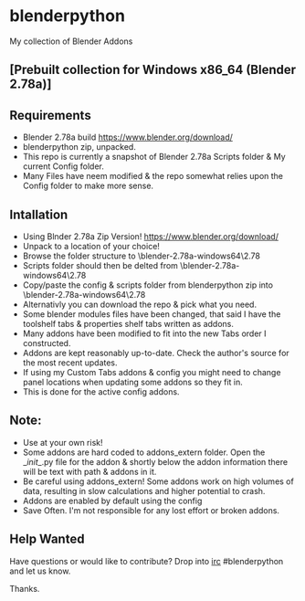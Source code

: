 blenderpython
=============

My collection of Blender Addons

[Prebuilt collection for Windows x86_64 (Blender 2.78a)]
--

Requirements
--
* Blender 2.78a build https://www.blender.org/download/
* blenderpython zip, unpacked.
* This repo is currently a snapshot of Blender 2.78a Scripts folder & My current Config folder.
* Many Files have neem modified & the repo somewhat relies upon the Config folder to make more sense.

Intallation
--
* Using Blnder 2.78a Zip Version! https://www.blender.org/download/
* Unpack to a location of your choice!
* Browse the folder structure to \blender-2.78a-windows64\2.78
* Scripts folder should then be delted from \blender-2.78a-windows64\2.78
* Copy/paste the config & scripts folder from blenderpython zip into \blender-2.78a-windows64\2.78
* Alternativly you can download the repo & pick what you need.
* Some blender modules files have been changed, that said I have the toolshelf tabs & properties shelf tabs written as addons.
* Many addons have been modified to fit into the new Tabs order I constructed.
* Addons are kept reasonably up-to-date. Check the author's source for the most recent updates.
* If using my Custom Tabs addons  & config you might need to change panel locations when updating some addons so they fit in.
* This is done for the active config addons.

Note:
--
* Use at your own risk!
* Some addons are hard coded to addons_extern folder. Open the \__init__.py file for the addon & shortly below the addon information there will be text with path & addons in it.
* Be careful using addons_extern! Some addons work on high volumes of data, resulting in slow calculations and higher potential to crash.
* Addons are enabled by default using the config
* Save Often. I'm not responsible for any lost effort or broken addons.

Help Wanted
--
Have questions or would like to contribute? Drop into [irc](https://webchat.freenode.net/) #blenderpython and let us know.

Thanks.
